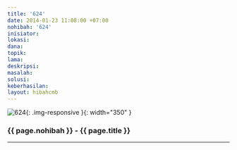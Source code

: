 ```yaml
---
title: '624'
date: 2014-01-23 11:08:00 +07:00
nohibah: '624'
inisiator: 
lokasi: 
dana: 
topik: 
lama: 
deskripsi: 
masalah: 
solusi: 
keberhasilan: 
layout: hibahcmb
---
```


![624](/static/img/hibahcmb/624.png){: .img-responsive }{: width="350" }

### {{ page.nohibah }} - {{ page.title }}

---
